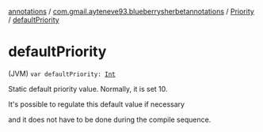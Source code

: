[annotations](../../index.md) / [com.gmail.ayteneve93.blueberrysherbetannotations](../index.md) / [Priority](index.md) / [defaultPriority](./default-priority.md)

# defaultPriority

(JVM) `var defaultPriority: `[`Int`](https://kotlinlang.org/api/latest/jvm/stdlib/kotlin/-int/index.html)

Static default priority value. Normally, it is set 10.

It's possible to regulate this default value if necessary

and it does not have to be done during the compile sequence.

